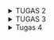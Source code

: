 <details>
<summary>TUGAS 2</summary>
Untuk membuat proyek Django ini, pertama saya membuat virtual environment di terminal. Lalu saya menginstal beberapa dependancies yang dibutuhkan dalam proyek sesuai dengan langkah pada tutorial 0. Lalu saya buat proyek tugas 2 ini dengan nama football_shop.
Saya membuat aplikasi "main" pada proyek dengan menjalankan perintah py manage.py startapp main pada terminal dalam direktori proyek dan virtual environment. Lalu pada file settings.py di direktori proyek saya daftarkan aplikasi 'main' ke dalam variabel INSTALLED_APPS.
Routing URL untuk mengakses aplikasi main dilakukan dengan cara pergi ke file urls.py di direktori proyek, impor fungsi include dari django.urls, lalu pada variabel urlpatterns saya tambahkan kode path('', include('main.urls'))
Saya membuat model dengan cara membuat class Product yang inherit dari models.Model lalu memberikan atribut-atribut seperti name, price, description, thumbnail, category, dan is_featured sesuai dengan tipe yang diminta tugas.
Pada views.py di direktori main, saya buat fungsi show_main. Fungsi berisi dictionary nama, harga, dan dekripsi sepatu. Fungsi akan mereturn dengan memanggil fungsi render dari library django.shortcuts yang akan mengisi slot-slot pada template main.html dengan value dari context tersebut.
Saya membuat file urls.py pada direktori main berisi variabel urlpatterns yang menyimpan path ke views.py agar bisa memanggil fungsi show_main sebelumnya.
Deployment ke PWS saya lakukan sama persis dengan langkah-langkah pada sesi tutorial sebelumnya.
settings.py adalah pusat konfigurasi proyek Django. Intinya: semua pengaturan global aplikasi ada di sana dan dieksekusi sebagai modul Python saat Django dijalankan.
Migrasi bekerja dengan cara menulis/mengubah model (models.py) di app. Lalu jalankan py manage.py makemigrations di terminal dalam virtual environment. Django membandingkan state model saat ini dengan snapshot terakhir, lalu membuat berkas migrasi di direktori migrations. Lalu jalankan py manage.py migrate. Ini menerapkan migrasi ke database: Django menjalankan operasi yang sesuai dan mencatat migrasi yang sudah dijalankan di tabel django_migrations.
Django sering dipilih karena menyediakan banyak fitur built-in (ORM, auth, admin UI, forms, i18n, sessions, caching, dan lain-lain). Jadi pemula dapat membangun aplikasi lengkap tanpa menambahkan banyak paket dari awal. Struktur proyek dan pola kerja terorganisir (models, templates, views) sehingga pembelajaran arsitektur web jadi lebih mudah.
</details>

<details>
<summary>TUGAS 3</summary>
Data delivery diperlukan untuk dapat menerima, mengelola, dan mengirimkan data dengan cepat, tepat, dan aman.
Menurut saya, JSON lebih baik dari pada XML karena sintaksnya yang sederhana yaitu berupa pasangan key-value yang merepresentasikan sebuah objek yang kemudian disimpan dalam sebuah array. XML memiliki sintaks seperti HTML dalam penulisannya sehingga cenderung lebih sulit dibaca. Oleh karena itu, JSON lebih populer dibanding XML.
Fungsi is_valid bertujuan untuk memvalidasi data yang diinput pengguna ke bagian form. 
csrf_token berguna untuk mencegah serangan Cross-Site Request Forgery di mana penyerang menipu pengguna untuk mengirim request berbahaya ke website dengan diam-diam. Tanpa token, proteksi dari Django akan menolak request dari form POST. Penyerang dapat memanfaatkannya dengan mengarahkan pengguna ke halaman URL palsu berisi kode tertentu dari pelaku. Setelah URL dibuka, kode tersebut akan langsung berjalan, seperti mengubah kata sandi akun, transfer uang, atau perintah lainnya.
Untuk melihat objek yang telah ditambahkan ke dalam database, pada views.py saya membuat fungsi show_xml & show_json yang menampilkan semua objek dalam format xml dan json, serta show_xml_by_id & show_json_by_id yang masing-masing akan menampilkan sebuah objek spesifik dalam xml dan json berdasarkan id objek. Saya memanggil fungsi serialize dari modul serializer untuk menerjemahkan objek model ke dalam format XML dan JSON, kemudian fungsi akan mengembalikan respons kepada pengguna dengan memanggil fungsi HttpResponse. Pada fungsi show_xml_by_id dan show_json_by_id, jika objek yang dicari tidak ada, maka fungsi akan mengembalikan response berupa eror tipe 404.
Routing keempat fungsi pada views.py saya lakukan dengan cara mengimpor fungsi-fungsi tersebut ke dalam urls.py. Lalu rute URL mengaksesnya saya buat jadi "url-deployment-pws/xml/" untuk format XML dan "url-deployment-pws/json" untuk JSON. Mengakses satu objek spesifik dengan id-nya saya buat menjadi "../xml/<uuid:product_id>/" dan "../json/<uuid:product_id>/" di mana tag uuid berisi id objek yang ingin dilihat.
Pada halaman utama main.html saya membuat tombol '+ Add Product' sebagai hyperlink yang memanggil fungsi create_product lalu mengarah ke URL 'url-pws/create_product' yang menampilkan create_product.html untuk menambah produk baru. Selain itu, main.html menampilkan setiap produk yang ada di database di bawah tombol Add Product. Daftar produk yang ditampilkan bisa dilihat detailnya dengan membuat hyperlink pada nama produk yang bisa diklik dan tombol Read More di bawah thumbnail produk. Kedua hyperlink melakukan hal yang sama yaitu memanggil fungsi show_product yang mengarah URL '../product/[id produk]/' yang akan menampilkan product_detail.html sesuai dengan id produknya.
Halaman form dan detail produk saya buat sama seperti langkah-langkah yang diberikan dari tutorial 2.

URL access on Postman:
https://drive.google.com/drive/folders/1QVTYtCZdyCLBZqRP3xho83nVrNpFqPik?usp=sharing
</details>

<details>
<summary>Tugas 4</summary>
Django AuthenticationForm adalah sebuah class pada Django yang berfungsi untuk membuat fitur dan form/halaman login agar pengguna dapat masuk ke dalam situs web.
Kelebihannya yaitu: 1. Form bawaan Django yang bisa langsung diimplementasikan ke dalam web. 2. Keamanan yang terjamin secara default, seperti dalam password hashing dan session management (aktif/tidak aktifnya user). 3. Integrasi dengan autentikasi Django, di mana bisa langsung bekerja dengan model User dari Django dan restriksi halaman situs dengan decorator @login_required. 4. Penanganan eror otomatis seperti pengecekan keberadaan user dan verifikasi username/password yang salah tanpa menulis logika sendiri.
Kekurangannya yakni: 1. Tampilan yang sederhana tanpa ada styling dan semacamnya. 2. Sistem autentikasi standar (username & password) saja. 3. Kurang fitur autentikasi lebih seperti 2-factor authentication, "Remember me", dan login dengan akun sosial seperti Google dan Facebook.

Autentikasi adalah proses mengetahui siapa diri Anda (user), sedangkan otorisasi adalah proses mengetahui apa saja kewenangan/yang dapat dilakukan oleh user.
Autentikasi (bawaan) di Django: Model User, Fungsi login, logout, dan authenticate, class AuthenticationForm.
Otorisasi di Django: Decorator @login_required yang merestriksi halaman situs html untuk user yang telah login, model yang dibuat memiliki permission otomatis (seperti add, change, delete, view).

Kelebihan Cookie: Mudah digunakan karena data langsung tersimpan di browser, otomatis terkirim ke server pada setiap request serta bertahan lama sehingga cocok untuk fitur seperti "remember me" atau preferensi pengguna. Data disimpan di sisi client maka server tidak perlu menyimpan state tambahan. Bisa diakses JavaScript Memudahkan kustomisasi oleh user.
Kekurangan Cookie: Ukuran maksimal cookie sebesar 4KB. Data mudah dibaca oleh user dan rawan kena serangan XSS jika tidak dienkripsi. Setiap request akan memakan lebih banyak bandwidth dan memperlambat request. Cookies dapat dimatikan kapan saja oleh user dan dihapus.
Kelebihan Session: Data tersimpan dengan aman di dalam server. Dapat menampung data yang sangat besar dan kompleks. 
Kekurangan Session: Beban server lebih besar karena menyimpan semua data state untuk menghandle setiap request dari user. Manajemen ekstra pada setiap session user. Tetap bergantung pada cookies seperti untuk mengirimkan session ID, sehingga rentan dicuri atau dapat tidak bekerja jika dimatikan oleh user.

Cookies tidak sepenuhnya aman karena dapat dibaca dan dimodifikasi di sisi client. Cookies juga dapat dicuri oleh hacker melalui serangan seperti Cross-Site Scripting yang mencuri cookie melalui skrip berbahaya, Cross-Site Request Forgery di mana user mengirimkan request palsu berbahaya oleh hacker, dan Man-in-the-middle yang mencuri cookies ketika website tidak menggunakan protokol HTTPS. 
Cara Django menanganinya yaitu: menyertakan csrf_token ke dalam semua form di html, mengatur cookie session dengan 'httponly=True' agar tidak dapat diakses via JavaScript, atur 'SESSION_COOKIE_SECURE' dan 'CSRF_COOKIE_SECURE' sehingga cookie hanya dikirim melalui HTTPS.

Implementasi fitur register saya lakukan dengan terlebih dahulu mengimpor UserCreationForm, yaitu class bawaan Django untuk membuat formulir registrasi akun baru user. Saya membuat fungsi register() di views.py pada direktori main. Di dalamnya terdapat instance UserCreationForm kosong bernama form. Saat user memberikan username dan password untuk akun barunya, user mengirimkan HTTP request POST ke server lalu request akan digunakan untuk membuat instance UserCreationForm baru meng-overwrite instance pada variable form. Jika username dan password akun sesuai aturan (bawaan dari Django), data akan disimpan ke dalam database dan user diarahkan kembali ke halaman login bersamaan dengan pesan bahwa akun telah berhasil dibuat dengan memanggil fungsi messages.success(). Jika isi form registrasi tidak sesuai aturan, user tetap berada di halaman register dan mendapat pesan yang memberitahu ketentuan username/password yang belum benar.
Halaman register saya ada di file register.html pada main/templates. File meng-extend base.html di direktori utama, judulnya Register, elemen form dibuat dalam bentuk tabel dengan tag {{ from.as_table }}. Juga terdapat tag {% csrf_token %} untuk melindungi dari serangan CSRF dan bullet list berisi aturan username dan password untuk akun baru. Setelah itu, saya routing dengan pergi ke main/urls.py lalu impor fungsi register dari views.py dan tambahkan 'path('register/', register, name='register')' ke dalam list urlpatterns.

Fitur login saya buat dengan mengimpor AuthenticationForm, authenticate, dan login pada views.py. Saya buat fungsi login_user(). Fungsi menerima request POST dari user yaitu input username dan password akunnya. Dari request, fungsi membuat instance AuthenticationForm bernama form dengan atribut dari request. Jika username dan password benar, fungsi akan mengambil akun yang sesuai dari database, memanggil fungsi login(request, user) yang akan membuat session baru buat pengguna lalu mereturn fungsi redirect() ke halaman utama website. Jika input login salah, maka website akan tetap di halaman login.
Halaman login saya yaitu login.html pada main/templates. Isinya mirip dengan halaman register.html hanya beda di bagian bawah halaman terdapat hyperlink untuk membuat akun baru. Terakhir, saya hubungkan halaman ini pada main/urls.py dengan menambahkan 'path('login/', login_user, name='login')' pada urlpatterns.

Pembuatan fitur logout saya buat dengan terlebih dulu mengimpor fungsi logout pada views.py. Saya buat fungsi baru logout_user() yang di dalamnya akan memanggil fungsi 'logout(request)' dan mereturn fungsi redirect() yang akan mengarahkan ke halaman login. Pada main.html saya tambahkan button 'Logout' berupa hyperlink yang isinya {% url 'main:logout' %} yang secara dinamis mengarah ke path URL pada main/urls.py dengan paramater nama 'logout'. Terakhir, pada urls.py tersebut saya tambahkan 'path('logout/', logout_user, name='logout')' agar bisa menjalankan hyperlink button tadi.

Penerapan Cookies
Pada views.py saya import datetime, HttpResposeRedirect, dan reverse. Pada fungsi login_user() di blok 'if form.is_valid()', saya buat variabel response yaitu instance HttpResponseRedirect(reverse("main:show_main")). Pada response disimpan cookie saat ini user login bernama 'last_login' dengan fungsi set_cookie(). Variabel response direturn menggantikan return sebelumnya lalu akan balik ke halaman utama.
Pada dictionary context saya tambahkan key='last_login' dengan value=request.COOKIES.get('last_login', 'Never') yang mengambil nilai cookie 'last_login'.
Saya buat variabel response yang sama di fungsi logout_user(). Saya panggil fungsi delete_cookie() untuk menghapus cookie 'last_login' setelah user logout. Pada key 'name' valuenya saya buat 'request.user.username' untuk memunculkan akun yang sedang login saat ini. Fungsi mereturn response.
Halaman main.html saya tampilkan waktu terakhir login user dengan tag {{ last_login }} yang diisi oleh key 'last_login' dari login_user().

Saya menghubungkan model Product dengan User dengan cara mengimpor class User dari Django. Pada model Product saya tambahkan atribut user: 'models.ForeignKey(User, on_delete=models.CASCADE, null=True)'. Atribut ini akan mengikat satu instance Product dengan satu instance User saja. Product yang tidak punya User akan tetap ada di database melalui 'null=True' dan akun User yang dihapus akan menghapus semua Product yang dimiliki melalui 'on_delete=models.CASCADE' pada atribut user. Perubahan models.py saya migrate di terminal.
Pada views.py di fungsi create_product() blok 'if' saya buat variable product_entry yang menyimpan input produk baru yang ingin dijual. Lalu fied user dari product_entry tersebut akan diisi dari request.user (user yang sedang aktif).

<details>
<summary>TUGAS 5</summary>
Pada halaman login, saya beri latar abu-abu cerah penuh (bg-gray-50). Saya wrapping dalam kontainer luar lebarnya utuh dan tinggi sama dengan viewport, sehingga card dapat dipusatkan vertikal. Card login di tengah secara vertikal dan horizontal. Padding luar untuk memberikan ruang dari tepi layar. Lebar card dikasih batas di layar besar, tetapi tetap responsif di layar kecil. Card latarnya putih rounded border warna abu-abu. Judul teks rata tengah ukuran 2xl dan dibuat bold. 

Urutan prioritas CSS selector: 1. Inline style (di dalam style tag) 2. ID selector (diawali #) 3. Class selector (diawali .) 4. Element selector

Responsive design penting karena ada beberapa manfaat yang diberikan, yaitu pengguna mengakses situs dari berbagai perangkat, tampilan tetap nyaman dan mudah dibaca di layar kecil, memudahkan koding desain untuk semua ukuran layar, situs yang mobile-friendly lebih mudah muncul di search engine, dan mengurangi bounce rate. Contoh aplikasi yang punya responsive design: Youtube, Gojek, Tokopedia, X. Contoh aplikasi yang belum: CodingBat, Internet Archive, SIAK-NG.

Perbedaan margin, border, padding:
Margin: Area transparan di luar border yang memberi jarak antar elemen.
Border: Garis pembatas di antara margin dan padding.
Padding: Area transparan di dalam elemen (antara konten website dan border).
Contoh implementasi: 
.box {
  margin: 20px;     /* Jarak dari elemen lain */
  border: 2px solid black; /* Garis pembatas */
  padding: 15px;    /* Jarak konten dari border */
}

Flexbox adalah sistem layout 1 dimensi mengatur baris atau kolom yang digunakan untuk mengatur dan meratakan elemen secara dinamis.
Kegunaannya: Menyusun elemen secara horizontal atau vertikal, mengatur jarak dan perataan antar elemen dengan mudah dalam kontainer, menyesuaikan lebar/tinggi elemen anak secara fleksibel. Flexbox cocok untuk komponen kecil seperti navbar, card, atau form.
CSS Grid Layout adalah sistem layout 2 dimensi yang memungkinkan pengaturan elemen dalam baris dan kolom sekaligus. Sistem ini ideal untuk layout halaman utama (header, sidebar, content, footer), dapat menentukan ukuran kolom/baris dengan mudah, lebih presisi untuk tata letak kompleks.


</details>
